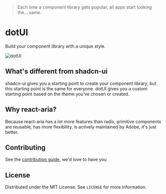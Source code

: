 
> Each time a component library gets popular, all apps start looking the... same.

# dotUI


Build your component library with a unique style.

![dotUI](https://github.com/user-attachments/assets/90de89e9-a1dd-47ec-8da5-5b577a109fd5)

## What's different from shadcn-ui

shadcn-ui gives you a starting point to create your component library, but this starting point is the same for everyone.
dotUI gives you a custom starting point based on the theme you've chosen or created.

## Why react-aria?

Because react-aria has a lot more features than radix, primitive components are reusable, has more flexibility, is actively maintained by Adobe, it's just better.

<!-- CONTRIBUTING -->

## Contributing

See the [contribution guide](CONTRIBUTING.md), we'd love to have you 

<!-- LICENSE -->

## License

Distributed under the MIT License. See `LICENSE` for more information.

[contributors-shield]: https://img.shields.io/github/contributors/mehdibha/dotUI.svg?style=for-the-badge
[contributors-url]: https://github.com/mehdibha/dotUI/graphs/contributors
[forks-shield]: https://img.shields.io/github/forks/mehdibha/dotUI.svg?style=for-the-badge
[forks-url]: https://github.com/mehdibha/dotUI.svg/network/members
[stars-shield]: https://img.shields.io/github/stars/mehdibha/dotUI.svg?style=for-the-badge
[stars-url]: https://github.com/mehdibha/dotUI.svg/stargazers
[issues-shield]: https://img.shields.io/github/issues/mehdibha/dotUI.svg?style=for-the-badge
[issues-url]: https://github.com/mehdibha/dotUI.svg/issues
[license-shield]: https://img.shields.io/github/license/mehdibha/dotUI.svg?style=for-the-badge
[license-url]: https://github.com/mehdibha/dotUI.svg/blob/master/LICENSE.txt
